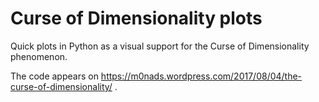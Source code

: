 # Curse of Dimensionality plots
Quick plots in Python as a visual support for the Curse of Dimensionality phenomenon.

The code appears on https://m0nads.wordpress.com/2017/08/04/the-curse-of-dimensionality/ .
